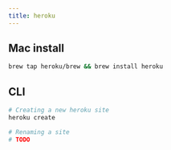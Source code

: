 ```yaml
---
title: heroku
---
```


## Mac install

```bash
brew tap heroku/brew && brew install heroku
```

## CLI

```bash
# Creating a new heroku site
heroku create

# Renaming a site
# TODO
```
